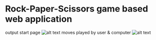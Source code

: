 # Rock-Paper-Scissors game based web application

 output 
 start page
  ![alt text](<Screenshot 2024-08-23 201916.png>)
moves played by user & computer
    ![alt text](<Screenshot 2024-08-23 202000.png>)
